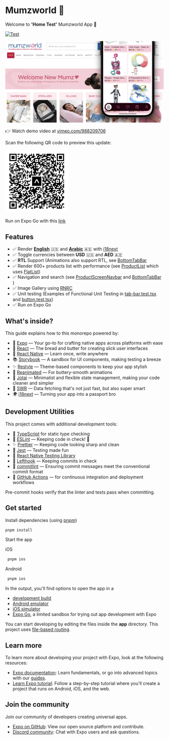 # Mumzworld 🐣

Welcome to **'Home Test'** Mumzworld App 👋

[![Test](https://github.com/du5rte/mumzworld/actions/workflows/test.yml/badge.svg)](https://github.com/du5rte/mumzworld/actions/workflows/test.yml)

![screenshot](assets/images/banner.png)

👉 Watch demo video at [vimeo.com/988209706](https://vimeo.com/988209706)

Scan the following QR code to preview this update:

<img height="200" src="assets/images/eas-update.svg">

Run on Expo Go with this [link](https://expo.dev/preview/update?message=feat%3A%20v1&updateRuntimeVersion=1.0.0&createdAt=2024-07-22T03%3A40%3A48.513Z&slug=exp&projectId=f643fa24-f3ea-4886-b2aa-a611921e4874&group=c60b0edf-40d4-4387-87ca-0901617f8357)

## Features

- ✅ Render **[English](locales/en.json)** 🇺🇸 and **[Arabic](locales/en.json)** 🇦🇪 with [i18next](https://www.i18next.com/)
- ✅ Toggle currencies between **USD** 🇺🇸 and **AED** 🇦🇪
- ✅ **RTL** Support (Animations also support RTL, see [BottomTabBar](components/bottom-tab-bar/bottom-tab-bar.tsx:97)
- ✅ Render 600+ products list with performance (see [ProductList](components/product-list/product-list.tsx) which uses [FlatList](https://reactnative.dev/docs/flatlist))
- ✅ Navigation and search (see [ProductScreenNavbar](components/product-screen-navbar/product-screen-navbar.tsx) and [BottomTabBar](components/bottom-tab-bar/bottom-tab-bar.tsx) )
- ✅ Image Gallery using [RNRC](https://www.npmjs.com/package/react-native-reanimated-carousel)
- ✅ Unit testing (Examples of Functional Unit Testing in [tab-bar.test.tsx](components/bottom-tab-bar/tab-bar.test.tsx) and [button.test.tsx](components/button/button.test.tsx))
- ✅ Run on Expo Go

## What's inside?

This guide explains how to this monorepo powered by:

- 📱 [Expo](https://expo.dev/) — Your go-to for crafting native apps across platforms with ease
- 🚀 [React](https://reactjs.org/) — The bread and butter for creating slick user interfaces
- 📱 [React Native](https://reactnative.dev/docs/getting-started) — Learn once, write anywhere
- 📚 [Storybook](https://storybook.js.org/) — A sandbox for UI components, making testing a breeze
- ✨ [Restyle](https://github.com/Shopify/restyle) — Theme-based components to keep your app stylish
- 🏇 [Reanimated](https://docs.swmansion.com/react-native-reanimated/) — For buttery-smooth animations
- 🧠 [Jotai](https://jotai.pmnd.rs/) — Minimalist and flexible state management, making your code cleaner and simpler
- 🔄 [SWR](https://swr.vercel.app/) — Data fetching that's not just fast, but also super smart
- 🌍 [i18next](https://www.i18next.com/) — Turning your app into a passport bro

## Development Utilities

This project comes with additional development tools:

- 📘 [TypeScript](https://www.typescriptlang.org/) for static type checking
- 📏 [ESLint](https://eslint.org/) — Keeping code in check! 👀
- ✨ [Prettier](https://prettier.io) — Keeping code looking sharp and clean
- 🧪 [Jest](https://jestjs.io/) — Testing made fun
- 🦉 [React Native Testing Library](https://callstack.github.io/react-native-testing-library/)
- 🥊 [Lefthook](https://github.com/evilmartians/lefthook) — Keeping commits in check
- 📜 [commitlint](https://commitlint.js.org/) — Ensuring commit messages meet the conventional commit format
- 🤖 [GitHub Actions](https://github.com/features/actions) — for continuous integration and deployment workflows

Pre-commit hooks verify that the linter and tests pass when committing.

## Get started

Install dependencies (using [pnpm](https://pnpm.io))

```bash
pnpm install
```

Start the app

iOS

```bash
 pnpm ios
```

Android

```bash
 pnpm ios
```

In the output, you'll find options to open the app in a

- [development build](https://docs.expo.dev/develop/development-builds/introduction/)
- [Android emulator](https://docs.expo.dev/workflow/android-studio-emulator/)
- [iOS simulator](https://docs.expo.dev/workflow/ios-simulator/)
- [Expo Go](https://expo.dev/go), a limited sandbox for trying out app development with Expo

You can start developing by editing the files inside the **app** directory. This project uses [file-based routing](https://docs.expo.dev/router/introduction).

## Learn more

To learn more about developing your project with Expo, look at the following resources:

- [Expo documentation](https://docs.expo.dev/): Learn fundamentals, or go into advanced topics with our [guides](https://docs.expo.dev/guides).
- [Learn Expo tutorial](https://docs.expo.dev/tutorial/introduction/): Follow a step-by-step tutorial where you'll create a project that runs on Android, iOS, and the web.

## Join the community

Join our community of developers creating universal apps.

- [Expo on GitHub](https://github.com/expo/expo): View our open source platform and contribute.
- [Discord community](https://chat.expo.dev): Chat with Expo users and ask questions.
